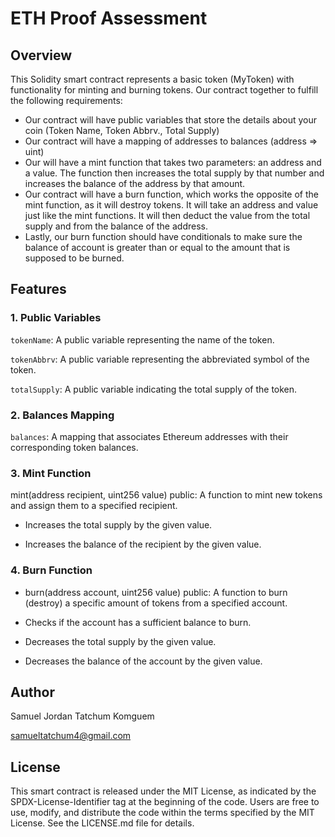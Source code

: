 # ETH Proof Assessment

## Overview

This Solidity smart contract represents a basic token (MyToken) with functionality for minting and burning tokens.
Our contract together to fulfill the following requirements:

- Our contract will have public variables that store the details about your coin (Token Name, Token Abbrv., Total Supply)
- Our contract will have a mapping of addresses to balances (address => uint)
- Our will have a mint function that takes two parameters: an address and a value. The function then increases the total supply by that number and increases the balance of the address by that amount.
- Our contract will have a burn function, which works the opposite of the mint function, as it will destroy tokens. It will take an address and value just like the mint functions. It will then deduct the value from the total supply and from the balance of the address.
- Lastly, our burn function should have conditionals to make sure the balance of account is greater than or equal to the amount that is supposed to be burned.


## Features

### 1. Public Variables

`tokenName`: A public variable representing the name of the token.

`tokenAbbrv`: A public variable representing the abbreviated symbol of the token.

`totalSupply`: A public variable indicating the total supply of the token.

### 2. Balances Mapping

`balances`: A mapping that associates Ethereum addresses with their corresponding token balances.

### 3. Mint Function

mint(address recipient, uint256 value) public: A function to mint new tokens and assign them to a specified recipient.

- Increases the total supply by the given value.

- Increases the balance of the recipient by the given value.

### 4. Burn Function

- burn(address account, uint256 value) public: A function to burn (destroy) a specific amount of tokens from a specified account.

- Checks if the account has a sufficient balance to burn.

- Decreases the total supply by the given value.

- Decreases the balance of the account by the given value.


## Author

Samuel Jordan Tatchum Komguem 

samueltatchum4@gmail.com

## License

This smart contract is released under the MIT License, as indicated by the SPDX-License-Identifier tag at the beginning of the code. Users are free to use, modify, and distribute the code within the terms specified by the MIT License. See the LICENSE.md file for details.

